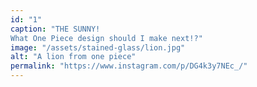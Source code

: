 ```yaml
---
id: "1"
caption: "THE SUNNY!
What One Piece design should I make next!?"
image: "/assets/stained-glass/lion.jpg"
alt: "A lion from one piece"
permalink: "https://www.instagram.com/p/DG4k3y7NEc_/"
---
```

